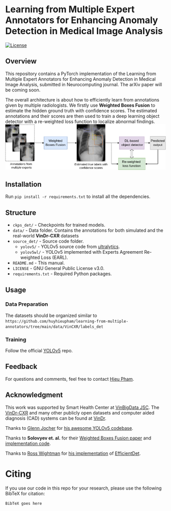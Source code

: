 # Learning from Multiple Expert Annotators for Enhancing Anomaly Detection in Medical Image Analysis

[![License](https://img.shields.io/github/license/huyhieupham/learning-from-multiple-annotators?logo=GNU%20v3)](https://www.gnu.org/licenses/gpl-3.0.en.html)


## Overview

This repository contains a PyTorch implementation of the Learning from Multiple Expert Annotators for Enhancing Anomaly Detection in Medical Image Analysis, submitted in Neurocomputing journal. The arXiv paper will be coming soon.

The overall architecture is about how to efficiently learn from annotations given by multiple radiologists. We firstly use **Weighted Boxes Fusion** to estimate the hidden ground truth with confidence scores. The estimated annotations and their scores are then used to train a deep learning object detector with a re-weighted loss function to localize
abnormal findings.   
![](.github/main_diagram.png)
## Installation

Run ```pip install -r requirements.txt``` to install all the dependencies.

## Structure

* `ckps_det/` - Checkpoints for trained models.
* `data/` - Data folder. Contains the annotations for both simulated and the real-world **VinDr-CXR** datasets
* `source_det/` - Source code folder.
  * `yolov5/` - YOLOv5 source code from [ultralytics](https://github.com/ultralytics/yolov5).
  * `yolov5wl/` - YOLOv5 implemented with Experts Agreement Re-weighted Loss (EARL).
* `README.md` - This manual.
* `LICENSE` - GNU General Public License v3.0.
* `requirements.txt` - Required Python packages.

## Usage

### Data Preparation
The datasets should be organized similar to `https://github.com/huyhieupham/learning-from-multiple-annotators/tree/main/data/VinCXR/labels_det`

### Training
Follow the official [YOLOv5](https://github.com/ultralytics/yolov5) repo.

## Feedback

For questions and comments, feel free to contact [Hieu Pham](mailto:hieuhuy01@gmail.com).

## Acknowledgment
This work was supported by Smart Health Center at [VinBigData JSC](https://vinbigdata.org/). The [VinDr-CXR](https://vindr.ai/datasets/cxr) and many other publicly open datasets and computer aided diagnosis (CAD) systems can be found at [VinDr](https://vindr.ai/).    

Thanks to [Glenn Jocher](https://github.com/glenn-jocher) for [his awesome YOLOv5 codebase](https://github.com/ultralytics/yolov5).

Thanks to **Solovyev et. al.** for their [Weighted Boxes Fusion paper](https://arxiv.org/abs/1910.13302) and [implementation code](https://github.com/ZFTurbo/Weighted-Boxes-Fusion).

Thanks to [Ross Wightman](https://github.com/rwightman) for [his implementation](https://github.com/rwightman/efficientdet-pytorch) of [EfficientDet](https://openaccess.thecvf.com/content_CVPR_2020/html/Tan_EfficientDet_Scalable_and_Efficient_Object_Detection_CVPR_2020_paper.html).

# Citing
If you use our code in this repo for your research, please use the following BibTeX for citation:

```
BibTeX goes here

```
